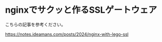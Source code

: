 # nginxでサクッと作るSSLゲートウェア

こちらの記事を参考ください。

<https://notes.ideamans.com/posts/2024/nginx-with-lego-ssl>
